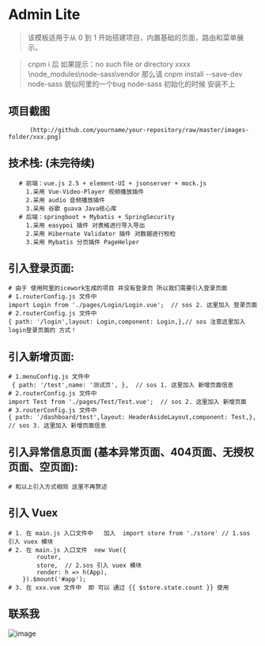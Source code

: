 # Admin Lite
> 该模板适用于从 0 到 1 开始搭建项目，内置基础的页面，路由和菜单展示。

> cnpm i 后  如果提示：no such file or directory  xxxx \node_modules\node-sass\vendor
 那么请  cnpm install --save-dev node-sass   貌似阿里的一个bug  node-sass 初始化的时候 安装不上
 
 
## 项目截图
          (http://github.com/yourname/your-repository/raw/master/images-folder/xxx.png)



   ##  技术栈: (未完待续)
       # 前端：vue.js 2.5 + element-UI + jsonserver + mock.js
         1.采用 Vue-Video-Player 视频播放插件
         2.采用 audio 音频播放插件
         3.采用 谷歌 guava Java核心库
       # 后端：springboot + Mybatis + SpringSecurity
         1.采用 easypoi 插件 对表格进行导入导出 
         2.采用 Hibernate Validator 插件 对数据进行校检
         3.采用 Mybatis 分页插件 PageHelper


  ##  引入登录页面:
    # 由于 使用阿里的icework生成的项目 并没有登录页 所以我们需要引入登录页面
    # 1.routerConfig.js 文件中  
    import Login from './pages/Login/Login.vue';  // sos 2. 这里加入 登录页面
    # 2.routerConfig.js 文件中
    { path: '/login',layout: Login,component: Login,},// sos 注意这里加入 login登录页面的 方式！

  ##  引入新增页面:
    # 1.menuConfig.js 文件中 
     { path: '/test',name: '测试页', },  // sos 1. 这里加入 新增页面信息
    # 2.routerConfig.js 文件中  
    import Test from './pages/Test/Test.vue';  // sos 2. 这里加入 新增页面
    # 3.routerConfig.js 文件中
    { path: '/dashboard/test',layout: HeaderAsideLayout,component: Test,},  // sos 3. 这里加入 新增页面信息
    
  ##  引入异常信息页面 (基本异常页面、404页面、无授权页面、空页面):
    # 和以上引入方式相同 这里不再赘述

  ##  引入 Vuex
    # 1. 在 main.js 入口文件中   加入  import store from './store' // 1.sos 引入 vuex 模块
    # 2. 在 main.js 入口文件  new Vue({
            router,
            store,  // 2.sos 引入 vuex 模块
            render: h => h(App),
        }).$mount('#app');
    # 3. 在 xxx.vue 文件中  即 可以 通过 {{ $store.state.count }} 使用
    
    
  ##  联系我
   ![image](https://github.com/jwfl724168/Vue_Ice_Learning/raw/master/Screenshots/me.png)
        

